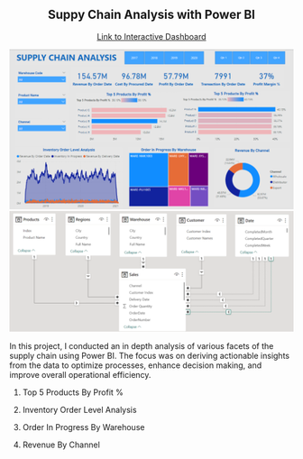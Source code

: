 <p align="center">
<h2 align="center">Suppy Chain Analysis with Power BI</h2>
</p>

<p align="center">
<a href="https://app.powerbi.com/view?r=eyJrIjoiYWMxOWMyYzktM2E5MC00NWQxLTk4YmMtMDVjZmQ5N2UwOWQyIiwidCI6ImMyOTMyNDU1LWIzZTctNDJhYi1hY2ExLWZhNTNmMjcxN2EyNSJ9">Link to Interactive Dashboard</a>
</p>

<img src="dashboard_supply_chain_analysis.png">

<img src="data_modeling_supply_chain_analysis.png">

In this project, I conducted an in depth analysis of various facets of the supply chain using Power BI. The focus was on deriving actionable insights from the data to optimize processes, enhance decision making, and improve overall operational efficiency.

1. Top 5 Products By Profit %

2. Inventory Order Level Analysis

3. Order In Progress By Warehouse

4. Revenue By Channel
